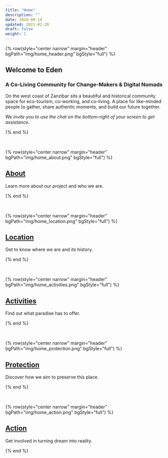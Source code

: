 ```yaml
---
title: "Home"
description: ""
date: 2018-09-14
updated: 2021-02-20
draft: false
weight: 1
---
```


<!-- section 1 -->

{% row(style="center narrow" margin="header" bgPath="img/home_header.png" bgStyle="full") %} 

## Welcome to Eden
 
### A Co-Living Community for Change-Makers & Digital Nomads

On the west coast of Zanzibar sits a beautiful and historical community space for eco-tourism, co-working, and co-living. A place for like-minded people to gather, share authentic moments, and build our future together.

*We invite you to use the chat on the bottom-right of your screen to get assistance.*

{% end %}

<br>

{% row(style="center narrow" margin="header" bgPath="img/home_about.png" bgStyle="full") %} 

## [About](/about)

Learn more about our project and who we are.

{% end %}

<br>

{% row(style="center narrow" margin="header" bgPath="img/home_location.png" bgStyle="full") %} 

## [Location](/location)

Get to know where we are and its history.

{% end %}

<br>

{% row(style="center narrow" margin="header" bgPath="img/home_activities.png" bgStyle="full") %} 

## [Activities](/activities)

Find out what paradise has to offer.

{% end %}

<br>

{% row(style="center narrow" margin="header" bgPath="img/home_protection.png" bgStyle="full") %} 

## [Protection](/protection)

Discover how we aim to preserve this place.

{% end %}

<br>

{% row(style="center narrow" margin="header" bgPath="img/home_action.png" bgStyle="full") %} 

## [Action](/action)

Get involved in turning dream into reality.

{% end %}